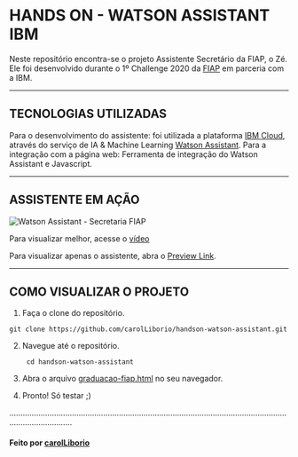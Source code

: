 # HANDS ON - WATSON ASSISTANT IBM

Neste repositório encontra-se o projeto Assistente Secretário da FIAP, o Zé. Ele foi desenvolvido durante o 1º Challenge 2020 da [FIAP](https://www.fiap.com.br/) em parceria com a IBM. 

___
## TECNOLOGIAS UTILIZADAS

 Para o desenvolvimento do assistente: foi utilizada a plataforma [IBM Cloud](https://cloud.ibm.com/), através  do serviço de IA & Machine Learning [Watson Assistant](https://cloud.ibm.com/catalog/services/watson-assistant). 
 Para a integração com a página web: Ferramenta de integração do Watson Assistant e Javascript.

___
## ASSISTENTE EM AÇÃO 
 
![Watson Assistant - Secretaria FIAP](https://j.gifs.com/L7OWxp.gif)

Para visualizar melhor, acesse o [vídeo](./watson-assistant-2020-06-22_04.19.17.mp4)

Para visualizar apenas o assistente, abra o [Preview Link](https://web-chat.global.assistant.watson.cloud.ibm.com/preview.html?region=us-south&integrationID=bd5123bc-54db-492b-8723-2c6239fbbe07&serviceInstanceID=282dfaa6-2518-42e2-a79d-bec39d904759).
___

## COMO VISUALIZAR O PROJETO 

1. Faça o clone do repositório.

  ```git clone https://github.com/carolLiborio/handson-watson-assistant.git```

2. Navegue até o repositório.
   
   ``` cd handson-watson-assistant```

3. Abra o arquivo [graduacao-fiap.html](./graduacao-fiap.html) no seu navegador.

4. Pronto! Só testar ;) 
     
........................................................................................................................................................
#### Feito por [carolLiborio](https://github.com/carolLiborio)
